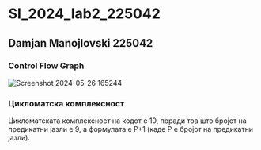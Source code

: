 # SI_2024_lab2_225042
## Damjan Manojlovski 225042
### Control Flow Graph
![Screenshot 2024-05-26 165244](https://github.com/Dammjan/SI_2024_lab2_225042/assets/166994650/68aab1c2-9c16-4e53-b364-4ed1fa186d5d)
### Цикломатска комплексност
Цикломатската комплексност на кодот е 10, поради тоа што бројот на предикатни јазли е 9, а формулата е P+1 (каде P е бројот на предикатни јазли).

